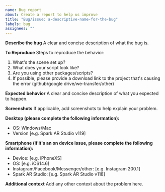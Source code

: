 ```yaml
---
name: Bug report
about: Create a report to help us improve
title: "Bug/issue: a-descriptive-name-for-the-bug"
labels: bug
assignees: ""
---
```


**Describe the bug**
A clear and concise description of what the bug is.

**To Reproduce**
Steps to reproduce the behavior:

1. What's the scene set up?
2. What does your script look like?
3. Are you using other packages/scripts?
4. If possible, please provide a download link to the project that's causing the error (github/google drive/we-transfer/other)

**Expected behavior**
A clear and concise description of what you expected to happen.

**Screenshots**
If applicable, add screenshots to help explain your problem.

**Desktop (please complete the following information):**

- OS: Windows/Mac
- Version [e.g. Spark AR Studio v119]

**Smartphone (if it's an on device issue, please complete the following information):**

- Device: [e.g. iPhoneXS]
- OS: [e.g. iOS14.6]
- Instagram/Facebook/Messenger/other: [e.g. Instagram 200.1]
- Spark AR Studio: [e.g. Spark AR Studio v118]

**Additional context**
Add any other context about the problem here.
